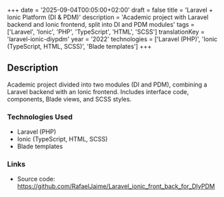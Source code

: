 +++
date = '2025-09-04T00:05:00+02:00'
draft = false
title = 'Laravel + Ionic Platform (DI & PDM)'
description = 'Academic project with Laravel backend and Ionic frontend, split into DI and PDM modules'
tags = ['Laravel', 'Ionic', 'PHP', 'TypeScript', 'HTML', 'SCSS']
translationKey = 'laravel-ionic-diypdm'
year = '2022'
technologies = ['Laravel (PHP)', 'Ionic (TypeScript, HTML, SCSS)', 'Blade templates']
+++

## Description

Academic project divided into two modules (DI and PDM), combining a Laravel backend with an Ionic frontend. Includes interface code, components, Blade views, and SCSS styles.

### Technologies Used

- Laravel (PHP)
- Ionic (TypeScript, HTML, SCSS)
- Blade templates

### Links

- Source code: https://github.com/RafaelJaime/Laravel_ionic_front_back_for_DIyPDM
